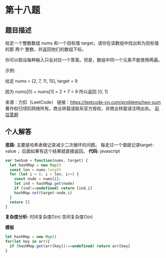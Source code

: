 # 第十八题
## 题目描述
给定一个整数数组 nums 和一个目标值 target，请你在该数组中找出和为目标值的那 两个 整数，并返回他们的数组下标。

你可以假设每种输入只会对应一个答案。但是，数组中同一个元素不能使用两遍。

 

示例:

给定 nums = [2, 7, 11, 15], target = 9

因为 nums[0] + nums[1] = 2 + 7 = 9
所以返回 [0, 1]

来源：力扣（LeetCode）
链接：https://leetcode-cn.com/problems/two-sum
著作权归领扣网络所有。商业转载请联系官方授权，非商业转载请注明出处。
[前往答题](https://github.com/leetcode-pp/91alg-2/issues/45)

## 个人解答

**思路:**
主要是哈希表做记录减少二次循环的问题。
每走过一个值就记录target-value ，后面如果有这个结果就直接返回。
**代码:**
javascript
``` javascript
var twoSum = function(nums, target) {
  let hashMap = new Map()
  const len = nums.length
  for (let i = 0; i < len; i++) {
    const node = nums[i];
    let ind = hashMap.get(node)
    if (ind!==undefined) return [ind,i]
    hashMap.set(target-node,i)
  }
  return []
}
```

**复杂度分析:**
时间复杂度O(n)
空间复杂度O(n)
 
**模板**
```javascript
let hashMap = new Map()
for(let key in arr){
  if (hashMap.get(arr[key])!==undefined) return arr[key]
}
```